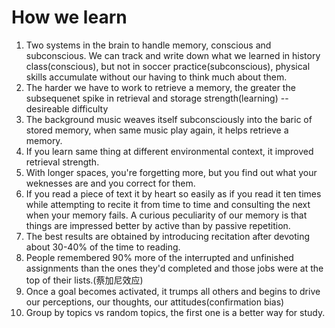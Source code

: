# How we learn

1. Two systems in the brain to handle memory, conscious and subconscious. We can track and write down what we learned in history class(conscious), but not in soccer practice(subconscious), physical skills accumulate without our having to think much about them. 
2. The harder we have to work to retrieve a memory, the greater the subsequenet spike in retrieval and storage strength(learning) -- desireable difficulty
3. The background music weaves itself subconsciously into the baric of stored memory, when same music play again, it helps retrieve a memory.
4. If you learn same thing at different environmental context, it improved retrieval strength.
5. With longer spaces, you're forgetting more, but you find out what your weknesses are and you correct for them. 
6. If you read a piece of text it by heart so easily as if you read it ten times while attempting to recite it from time to time and consulting the next when your memory fails. A curious peculiarity of our memory is that things are impressed better by active than by passive repetition.
7. The best results are obtained by introducing recitation after devoting about 30-40% of the time to reading.
8. People remembered 90% more of the interrupted and unfinished assignments than the ones they'd completed and those jobs were at the top of their lists.(蔡加尼效应)
9. Once a goal becomes activated, it trumps all others and begins to drive our perceptions, our thoughts, our attitudes(confirmation bias)
10. Group by topics vs random topics, the first one is a better way for study.

